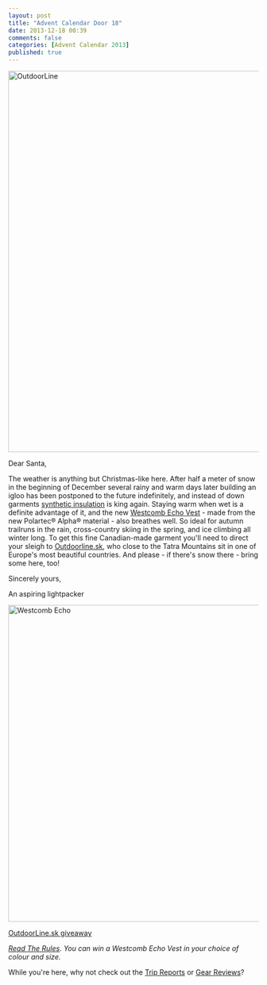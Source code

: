 ```yaml
---
layout: post
title: "Advent Calendar Door 18"
date: 2013-12-18 00:39
comments: false
categories: [Advent Calendar 2013]
published: true
---
```


<a href="http://www.outdoorline.sk/" title="OutdoorLine"><img src="http://farm4.staticflickr.com/3811/11277458024_aa9f264000_b.jpg" width="1024" height="768" alt="OutdoorLine"></a>

<!-- more -->

Dear Santa,

The weather is anything but Christmas-like here. After half a meter of snow in the beginning of December several rainy and warm days later building an igloo has been postponed to the future indefinitely, and instead of down garments [synthetic insulation](http://www.outdoorline.sk/en/32-synthetic-insulation) is king again. Staying warm when wet is a definite advantage of it, and the new [Westcomb Echo Vest](http://www.outdoorline.sk/en/synthetic-insulation/235-westcomb-echo-vest.html) - made from the new Polartec® Alpha® material - also breathes well. So ideal for autumn trailruns in the rain, cross-country skiing in the spring, and ice climbing all winter long. To get this fine Canadian-made garment you'll need to direct your sleigh to [Outdoorline.sk](http://www.outdoorline.sk/), who close to the Tatra Mountains sit in one of Europe's most beautiful countries. And please - if there's snow there - bring some here, too!

Sincerely yours,


An aspiring lightpacker

<a href="http://www.outdoorline.sk/en/synthetic-insulation/235-westcomb-echo-vest.html" title="Westcomb Echo Vest"><img src="http://farm4.staticflickr.com/3808/11423572546_0c2c837118_b.jpg" width="851" height="638" alt="Westcomb Echo"></a>

<a id="rc-2eafd821" class="rafl" href="http://www.rafflecopter.com/rafl/display/2eafd821/" rel="nofollow">OutdoorLine.sk giveaway</a>
<script src="//d12vno17mo87cx.cloudfront.net/embed/rafl/cptr.js"></script>

*[Read The Rules](http://hikinginfinland.com/2013/11/advent-calendar-2013-the-rules.html). You can win a Westcomb Echo Vest in your choice of colour and size.* 

While you're here, why not check out the [Trip Reports](http://hikinginfinland.com/destinations/) or [Gear Reviews](http://hikinginfinland.com/gear-reviews/)?
